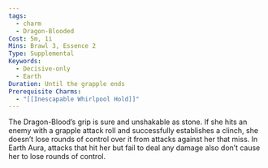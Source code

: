 ```yaml
---
tags:
  - charm
  - Dragon-Blooded
Cost: 5m, 1i
Mins: Brawl 3, Essence 2
Type: Supplemental
Keywords:
  - Decisive-only
  - Earth
Duration: Until the grapple ends
Prerequisite Charms:
  - "[[Inescapable Whirlpool Hold]]"
---
```

The Dragon-Blood’s grip is sure and unshakable as stone. If she hits an enemy with a grapple attack roll and successfully establishes a clinch, she doesn’t lose rounds of control over it from attacks against her that miss. In Earth Aura, attacks that hit her but fail to deal any damage also don’t cause her to lose rounds of control.